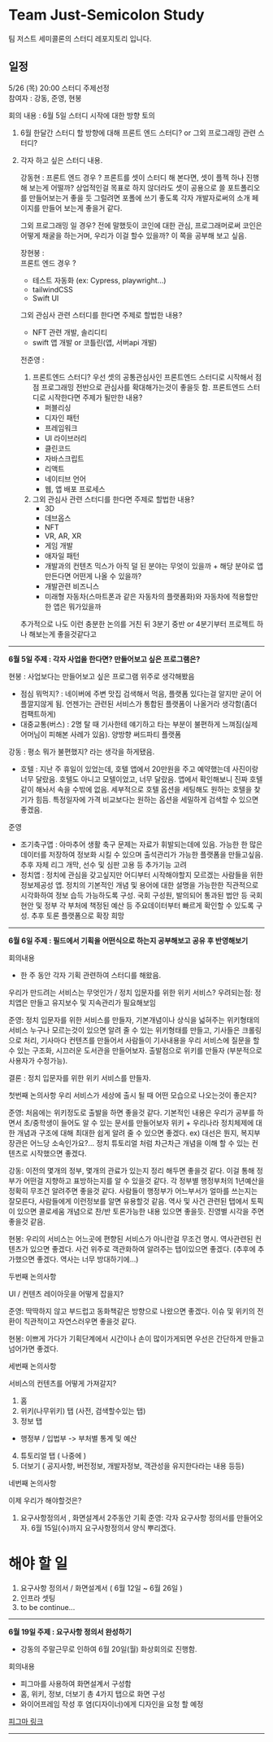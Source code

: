 # Team Just-Semicolon Study

팀 저스트 세미콜론의 스터디 레포지토리 입니다.

## 일정

5/26 (목) 20:00 스터디 주제선정
<br/>
참여자 : 강동, 준영, 현봉

회의 내용 : 6월 5일 스터디 시작에 대한 방향 토의

1. 6월 한달간 스터디 할 방향에 대해 
   프론트 엔드 스터디? or 그외 프로그래밍 관련 스터디?
   
2. 각자 하고 싶은 스터디 내용.
   
   강동현 : 
   프론트 엔드 경우 ?
   프론트를 셋이 스터디 해 본다면, 셋이 플젝 하나 진행해 보는게 어떨까? 상업적인걸 목표로 하지 않더라도 셋이 공용으로 쓸 포트폴리오를 만들어보는거 좋을 듯
   그럴려면 포폴에 쓰기 좋도록 각자 개발자로써의 소개 페이지를 만들어 보는게 좋을거 같다.
   
   그외 프로그래밍 일 경우?
   전에 말했듯이 코인에 대한 관심, 프로그래머로써 코인은 어떻게 채굴을 하는거며, 우리가 이걸 할수 있을까? 이 쪽을 공부해 보고 싶음.
   
   장현봉 :   
   프론트 엔드 경우 ?
   - 테스트 자동화 (ex: Cypress, playwright...)
   - tailwindCSS
   - Swift UI
   
   그외 관심사 관련 스터디를 한다면 주제로 할법한 내용?
   - NFT 관련 개발, 솔리디티
   - swift 앱 개발 or 코틀린(앱, 서버api 개발)
   
   전준영 :
   
   1. 프론트엔드 스터디?
      우선 셋의 공통관심사인 프론트엔드 스터디로 시작해서 점점 프로그래밍 전반으로 관심사를 확대해가는것이 좋을듯 함.
      프론트엔드 스터디로 시작한다면 주제가 될만한 내용?
       - 퍼블리싱
       - 디자인 패턴
       - 프레임워크
       - UI 라이브러리
       - 클린코드
       - 자바스크립트
       - 리액트
       - 네이티브 언어
       - 웹, 앱 배포 프로세스
   2. 그외 관심사 관련 스터디를 한다면 주제로 할법한 내용?
      - 3D
      - 데브옵스
      - NFT
      - VR, AR, XR
      - 게임 개발
      - 애자일 패턴
      - 개발과의 컨텐츠 믹스가 아직 덜 된 분야는 무엇이 있을까 + 해당 분야로 앱 만든다면 어떤게 나올 수 있을까?
      - 개발관련 비즈니스
      - 미래형 자동차(스마트폰과 같은 자동차의 플랫폼화)와 자동차에 적용할만한 앱은 뭐가있을까

   추가적으로 나도 이런 충분한 논의를 거친 뒤 3분기 중반 or 4분기부터 프로젝트 하나 해보는게 좋을것같다고 


---

**6월 5일 주제 : 각자 사업을 한다면? 만들어보고 싶은 프로그램은?**

현봉 : 사업보다는 만들어보고 싶은 프로그램 위주로 생각해봤음
- 점심 뭐먹지? : 네이버에 주변 맛집 검색해서 먹음, 플랫폼 있다는걸 알지만 굳이 어플깔지않게 됨. 언젠가는 관련된 서비스가 통합된 플랫폼이 나올거라 생각함(좀더 컴팩트하게)
- 대중교통(버스) : 2명 탈 때 기사한테 얘기하고 타는 부분이 불편하게 느껴짐(실제 어머님이 피해본 사례가 있음). 양방향 써드파티 플랫폼

강동 : 평소 뭐가 불편했지? 라는 생각을 하게됐음.
- 호텔 : 지난 주 휴일이 있었는데, 호텔 앱에서 20만원을 주고 예약했는데 사진이랑 너무 달랐음. 호텔도 아니고 모텔이었고, 너무 달랐음. 앱에서 확인해보니 진짜 호텔같이 해놔서 속을 수밖에 없음. 세부적으로 호텔 옵션을 세팅해도 원하는 호텔을 찾기가 힘듬. 특정일자에 가격 비교보다는 원하는 옵션을 세밀하게 검색할 수 있으면 좋겠음.

준영
- 조기축구앱 : 아마추어 생활 축구 문제는 자료가 휘발되는데에 있음. 가능한 한 많은 데이터를 저장하여 정보화 시킬 수 있으며 출석관리가 가능한 플랫폼을 만들고싶음. 추후 자체 리그 개막, 선수 및 심판 고용 등 추가기능 고려
- 정치앱 : 정치에 관심을 갖고싶지만 어디부터 시작해야할지 모르겠는 사람들을 위한 정보제공성 앱. 정치의 기본적인 개념 및 용어에 대한 설명을 가능한한 직관적으로 시각화하여 정보 습득 가능하도록 구성. 국회 구성원, 발의되어 통과된 법안 등 국회 현안 및 정부 각 부처에 책정된 예산 등 주요데이터부터 빠르게 확인할 수 있도록 구성. 추후 토론 플랫폼으로 확장 희망

---

**6월 6일 주제 : 필드에서 기획을 어떤식으로 하는지 공부해보고 공유 후 반영해보기**

회의내용
- 한 주 동안 각자 기획 관련하여 스터디를 해왔음.

우리가 만드려는 서비스는 무엇인가 / 정치 입문자를 위한 위키 서비스?
우려되는점: 정치앱은 만들고 유지보수 및 지속관리가 필요해보임

준영: 정치 입문자를 위한 서비스를 만들자, 기본개념이나 상식을 넓혀주는 위키형태의 서비스
         누구나 모르는것이 있으면 알려 줄 수 있는 위키형태를 만들고, 기사들은 크롤링으로 처리, 기사마다 컨텐츠를 만들어서 
         사람들이 기사내용을 우리 서비스에 질문을 할수 있는 구조화, 
         시끄러운 도서관을 만들어보자. 출발점으로 위키를 만들자 (부분적으로 사용자가 수정가능).

결론 : 정치 입문자를 위한 위키 서비스를 만들자.

첫번째 논의사항
우리 서비스가 세상에 출시 될 때 어떤 모습으로 나오는것이 좋은지?

준영: 처음에는 위키정도로 출발을 하면 좋을것 같다. 기본적인 내용은 우리가 공부를 하면서 초/중학생이 들어도 알 수 있는 문서를 만들어보자
위키 + 우리나라 정치체제에 대한 개념과 구조에 대해 최대한 쉽게 알려 줄 수 있으면 좋겠다. ex) 대선은 뭔지, 복지부장관은 어느당 소속인가요?...
정치 튜토리얼 처럼 차근차근 개념을 이해 할 수 있는 컨텐츠로 시작했으면 좋겠다.

강동: 이전의 몇개의 정부, 몇개의 관료가 있는지 정리 해두면 좋을것 같다. 이걸 통해 정부가 어떤걸 지향하고 표방하는지를 알 수 있을것 같다.
각 정부별 행정부처의 1년예산을 정확히 무조건 알려주면 좋을것 같다.
사람들이 행정부가 어느부서가 얼마를 쓰는지는 잘모른다, 사람들에게 이런정보를 알면 유용할것 같음.
역사 및 사건 관련된 탭에서 토픽이 있으면 콜로세움 개념으로 찬/반 토론가능한 내용 있으면 좋을듯. 진영별 시각을 주면 좋을것 같음.

현봉: 우리의 서비스는 어느곳에 편향된 서비스가 아니란걸 무조건 명시. 역사관련된 컨텐츠가 있으면 좋겠다.
사건 위주로 객관화하여 알려주는 탭이있으면 좋겠다. (추후에 추가했으면 좋겠다. 역사는 너무 방대하기에...)

두번째 논의사항

UI / 컨텐츠 레이아웃을 어떻게 잡을지?

준영: 딱딱하지 않고 부드럽고 동화책같은 방향으로 나왔으면 좋겠다.
        이슈 및 위키의 전환이 직관적이고 자연스러우면 좋을것 같다.

현봉: 이쁘게 가다가 기획단계에서 시간이나 손이 많이가게되면 우선은 간단하게 만들고 넘어가면 좋겠다.

세번째 논의사항

서비스의 컨텐츠를 어떻게 가져갈지?

1) 홈
2) 위키(나무위키) 탭 (사전, 검색할수있는 탭)
3) 정보 탭
 -  행정부 / 입법부
 -> 부처별 통계 및 예산
4) 튜토리얼 탭 ( 나중에 )
5) 더보기 ( 공지사항, 버전정보, 개발자정보, 객관성을 유지한다라는 내용 등등)


네번째 논의사항

이제 우리가 해야할것은?

1) 요구사항정의서 , 화면설계서 2주동안 기획
준영: 각자 요구사항 정의서를 만들어오자. 6월 15일(수)까지 요구사항정의서 양식 뿌리겠다.

# 해야 할 일

1. 요구사항 정의서 / 화면설계서 ( 6월 12일 ~ 6월 26일 )
2. 인프라 셋팅 
3. to be continue...

--- 

**6월 19일 주제 : 요구사항 정의서 완성하기**
- 강동의 주말근무로 인하여 6월 20일(월) 화상회의로 진행함.

회의내용

- 피그마를 사용하여 화면설계서 구성함
- 홈, 위키, 정보, 더보기 총 4가지 탭으로 화면 구성
- 와이어프레임 작성 후 염(디자이너)에게 디자인을 요청 할 예정

<a href="https://www.figma.com/file/i4BWvvRTdFVpybeJxI54ki/%5B%E1%84%91%E1%85%B5%E1%84%80%E1%85%B3%E1%84%86%E1%85%A1%5D-UI-Template_220225?node-id=920%3A273">피그마 링크</a>

---
